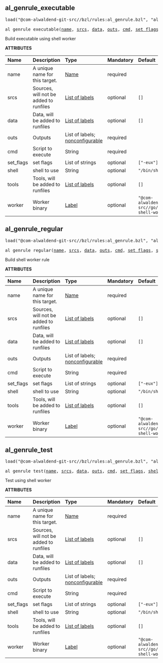 <!-- Generated with Stardoc: http://skydoc.bazel.build -->



<a id="al_genrule_executable"></a>

## al_genrule_executable

<pre>
load("@com-alwaldend-git-src//bzl/rules:al_genrule.bzl", "al_genrule_executable")

al_genrule_executable(<a href="#al_genrule_executable-name">name</a>, <a href="#al_genrule_executable-srcs">srcs</a>, <a href="#al_genrule_executable-data">data</a>, <a href="#al_genrule_executable-outs">outs</a>, <a href="#al_genrule_executable-cmd">cmd</a>, <a href="#al_genrule_executable-set_flags">set_flags</a>, <a href="#al_genrule_executable-shell">shell</a>, <a href="#al_genrule_executable-tools">tools</a>, <a href="#al_genrule_executable-worker">worker</a>)
</pre>

Build executable using shell worker

**ATTRIBUTES**


| Name  | Description | Type | Mandatory | Default |
| :------------- | :------------- | :------------- | :------------- | :------------- |
| <a id="al_genrule_executable-name"></a>name |  A unique name for this target.   | <a href="https://bazel.build/concepts/labels#target-names">Name</a> | required |  |
| <a id="al_genrule_executable-srcs"></a>srcs |  Sources, will not be added to runfiles   | <a href="https://bazel.build/concepts/labels">List of labels</a> | optional |  `[]`  |
| <a id="al_genrule_executable-data"></a>data |  Data, will be added to runfiles   | <a href="https://bazel.build/concepts/labels">List of labels</a> | optional |  `[]`  |
| <a id="al_genrule_executable-outs"></a>outs |  Outputs   | List of labels; <a href="https://bazel.build/reference/be/common-definitions#configurable-attributes">nonconfigurable</a> | required |  |
| <a id="al_genrule_executable-cmd"></a>cmd |  Script to execute   | String | required |  |
| <a id="al_genrule_executable-set_flags"></a>set_flags |  set flags   | List of strings | optional |  `["-eux"]`  |
| <a id="al_genrule_executable-shell"></a>shell |  shell to use   | String | optional |  `"/bin/sh"`  |
| <a id="al_genrule_executable-tools"></a>tools |  Tools, will be added to runfiles   | <a href="https://bazel.build/concepts/labels">List of labels</a> | optional |  `[]`  |
| <a id="al_genrule_executable-worker"></a>worker |  Worker binary   | <a href="https://bazel.build/concepts/labels">Label</a> | optional |  `"@com-alwaldend-git-src//go/bazel-shell-worker"`  |


<a id="al_genrule_regular"></a>

## al_genrule_regular

<pre>
load("@com-alwaldend-git-src//bzl/rules:al_genrule.bzl", "al_genrule_regular")

al_genrule_regular(<a href="#al_genrule_regular-name">name</a>, <a href="#al_genrule_regular-srcs">srcs</a>, <a href="#al_genrule_regular-data">data</a>, <a href="#al_genrule_regular-outs">outs</a>, <a href="#al_genrule_regular-cmd">cmd</a>, <a href="#al_genrule_regular-set_flags">set_flags</a>, <a href="#al_genrule_regular-shell">shell</a>, <a href="#al_genrule_regular-tools">tools</a>, <a href="#al_genrule_regular-worker">worker</a>)
</pre>

Build shell worker rule

**ATTRIBUTES**


| Name  | Description | Type | Mandatory | Default |
| :------------- | :------------- | :------------- | :------------- | :------------- |
| <a id="al_genrule_regular-name"></a>name |  A unique name for this target.   | <a href="https://bazel.build/concepts/labels#target-names">Name</a> | required |  |
| <a id="al_genrule_regular-srcs"></a>srcs |  Sources, will not be added to runfiles   | <a href="https://bazel.build/concepts/labels">List of labels</a> | optional |  `[]`  |
| <a id="al_genrule_regular-data"></a>data |  Data, will be added to runfiles   | <a href="https://bazel.build/concepts/labels">List of labels</a> | optional |  `[]`  |
| <a id="al_genrule_regular-outs"></a>outs |  Outputs   | List of labels; <a href="https://bazel.build/reference/be/common-definitions#configurable-attributes">nonconfigurable</a> | required |  |
| <a id="al_genrule_regular-cmd"></a>cmd |  Script to execute   | String | required |  |
| <a id="al_genrule_regular-set_flags"></a>set_flags |  set flags   | List of strings | optional |  `["-eux"]`  |
| <a id="al_genrule_regular-shell"></a>shell |  shell to use   | String | optional |  `"/bin/sh"`  |
| <a id="al_genrule_regular-tools"></a>tools |  Tools, will be added to runfiles   | <a href="https://bazel.build/concepts/labels">List of labels</a> | optional |  `[]`  |
| <a id="al_genrule_regular-worker"></a>worker |  Worker binary   | <a href="https://bazel.build/concepts/labels">Label</a> | optional |  `"@com-alwaldend-git-src//go/bazel-shell-worker"`  |


<a id="al_genrule_test"></a>

## al_genrule_test

<pre>
load("@com-alwaldend-git-src//bzl/rules:al_genrule.bzl", "al_genrule_test")

al_genrule_test(<a href="#al_genrule_test-name">name</a>, <a href="#al_genrule_test-srcs">srcs</a>, <a href="#al_genrule_test-data">data</a>, <a href="#al_genrule_test-outs">outs</a>, <a href="#al_genrule_test-cmd">cmd</a>, <a href="#al_genrule_test-set_flags">set_flags</a>, <a href="#al_genrule_test-shell">shell</a>, <a href="#al_genrule_test-tools">tools</a>, <a href="#al_genrule_test-worker">worker</a>)
</pre>

Test using shell worker

**ATTRIBUTES**


| Name  | Description | Type | Mandatory | Default |
| :------------- | :------------- | :------------- | :------------- | :------------- |
| <a id="al_genrule_test-name"></a>name |  A unique name for this target.   | <a href="https://bazel.build/concepts/labels#target-names">Name</a> | required |  |
| <a id="al_genrule_test-srcs"></a>srcs |  Sources, will not be added to runfiles   | <a href="https://bazel.build/concepts/labels">List of labels</a> | optional |  `[]`  |
| <a id="al_genrule_test-data"></a>data |  Data, will be added to runfiles   | <a href="https://bazel.build/concepts/labels">List of labels</a> | optional |  `[]`  |
| <a id="al_genrule_test-outs"></a>outs |  Outputs   | List of labels; <a href="https://bazel.build/reference/be/common-definitions#configurable-attributes">nonconfigurable</a> | required |  |
| <a id="al_genrule_test-cmd"></a>cmd |  Script to execute   | String | required |  |
| <a id="al_genrule_test-set_flags"></a>set_flags |  set flags   | List of strings | optional |  `["-eux"]`  |
| <a id="al_genrule_test-shell"></a>shell |  shell to use   | String | optional |  `"/bin/sh"`  |
| <a id="al_genrule_test-tools"></a>tools |  Tools, will be added to runfiles   | <a href="https://bazel.build/concepts/labels">List of labels</a> | optional |  `[]`  |
| <a id="al_genrule_test-worker"></a>worker |  Worker binary   | <a href="https://bazel.build/concepts/labels">Label</a> | optional |  `"@com-alwaldend-git-src//go/bazel-shell-worker"`  |


